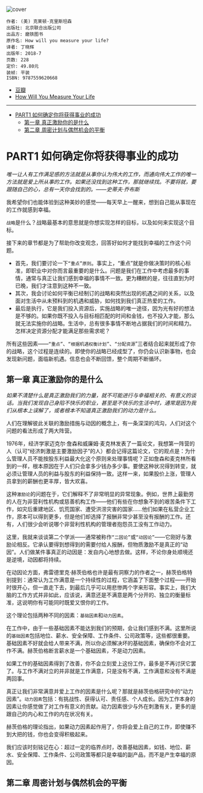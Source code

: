 ![cover](https://img2.doubanio.com/view/subject/s/public/s33640102.jpg)

    作者: (美) 克莱顿·克里斯坦森
    出版社: 北京联合出版公司
    出品方: 磨铁图书
    原作名: How will you measure your life?
    译者: 丁晓辉
    出版年: 2018-7
    页数: 228
    定价: 49.80元
    装帧: 平装
    ISBN: 9787559620668

- [豆瓣](https://book.douban.com/subject/30218245/)
- [How Will You Measure Your Life](HowWillYouMeasureYourLife.md)

---

- [PART1 如何确定你将获得事业的成功](#part1-如何确定你将获得事业的成功)
  - [第一章 真正激励你的是什么](#第一章-真正激励你的是什么)
  - [第二章 周密计划与偶然机会的平衡](#第二章-周密计划与偶然机会的平衡)


# PART1 如何确定你将获得事业的成功

_唯一让人有工作满足感的方法就是从事你认为伟大的工作，而通向伟大工作的唯一方法就是爱上所从事的工作。如果还没找到这种工作，那就继续找。不要将就，要跟随自己的心，总有一天你会找到的。——史蒂夫·乔布斯_

我希望你们也能体验到这种美妙的感觉——每天早上一醒来，想到自己能从事现在的工作就感到幸福。

`战略`是什么？战略最基本的意思就是你想实现怎样的目标，以及如何来实现这个目标。

接下来的章节都是为了帮助你改变观念，回答好如何才能找到幸福的工作这个问题。

- 首先，我们要讨论一下`“重点”原则`。事实上，“重点”就是你做决策时的核心标准，即职业中对你而言最重要的是什么。问题是我们在工作中考虑最多的事情，通常与真正让我们感到幸福的事情不一致。更为糟糕的是，往往直到为时已晚，我们才注意到这种不一致。
- 其次，我会讨论如何平衡已经制订的战略和突然出现的机遇之间的关系，以及面对生活中从未预料到的机遇和威胁，如何找到我们真正热爱的工作。
- 最后是执行，它是我们投入资源后，实施战略的唯一途径，因为光有好的想法是不够的。如果你既不投入与目标相匹配的时间和金钱，也不投入才能，那么就无法实施你的战略。生活中，总有很多事情不断地占据我们的时间和精力。怎样决定资源分配才能满足那些需求呢？

所有这些因素——`“重点”`、`“根据机遇权衡计划”`、`“分配资源`”三者结合起来就形成了你的战略，这个过程是连续的。即使你的战略已经成型了，你仍会认识新事物，也会发现新问题，面临新机遇。信息也会不断回馈，整个周期不断循环。

## 第一章 真正激励你的是什么
_如果不清楚什么是真正激励我们的力量，就不可能进行与幸福相关的、有意义的谈话。当我们发现自己身陷不快乐的职业，甚至是不快乐的生活中时，通常是因为我们从根本上误解了，或者根本不知道真正激励我们的动力是什么。_

人们在理解彼此关联的激励措施与动因的概念上，有一条深深的鸿沟，人们对这个问题的看法形成了两大阵营。

1976年，经济学家迈克尔·詹森和威廉姆·麦克林发表了一篇论文，我想第一阵营的人（认可“经济刺激是主要激励因子”的人）都会记得这篇论文，它的观点是：为什么管理人员不能按股东利益最大化这个原则来处理事情呢？正如詹森和麦克林所看到的一样，根本原因在于人们只会拿多少钱办多少事。要使这种状况得到转变，就必须让管理人员的利益与股东的利益保持一致。这样一来，如果股价上涨，管理人员拿到的薪酬也更丰厚，皆大欢喜。

这种`激励论`的问题在于，它们解释不了非常明显的异常现象。例如，世界上最勤劳的人在为非营利性机构或慈善机构工作——他们有些在你想象不到的艰苦条件下工作，如灾后重建地区、饥荒国家、遭受洪涝灾害的国家……他们如果在私营企业工作，原本可以得到更多，但是他们却选择了报酬非常少甚至没有报酬的工作。还有，人们很少会听说哪个非营利性机构的管理者抱怨员工没有工作动力。

这里，我就来谈谈第二个学派——通常被称作`“二因论”`或`“动因论”`——它刚好与激励论相反。它承认要得到想得到的需要付给人报酬，但物质激励不是真正的“动因”。人们做某件事真正的动因是：发自内心地想去做。这样，不论你身处顺境还是逆境，动因都将持续。

在动因论方面，弗雷德里克·赫茨伯格也许是最有洞察力的作者之一，赫茨伯格特别提到：通常认为工作满意是一个持续性的过程，它涵盖了下面整个过程——开始时很开心，但一直走下去，到最后几乎可以用悲惨两个字来形容。事实上，我们大脑的工作方式并非如此，应该说，满意还是不满意是两个分开的、独立的衡量标准，这说明你有可能同时既爱又恨你的工作。

这个理论包括两种不同的因素：`基础因素`和`动力因素`。

在工作中，由于一些基础因素不能达到我们的预期，会让我们感到不满。这里所说的`基础因素`包括地位、薪水、安全保障、工作条件、公司政策等，这些都很重要。基础因素不好就会给人带来不满，所以你必须解决坏的基础因素，确保你不会对工作不满。赫茨伯格断言薪水是一个基础因素，不是动力因素。

如果工作的基础因素得到了改善，你不会立刻爱上这份工作，最多是不再讨厌它罢了。与工作不满对立的并非就是工作满意，只是没有不满，工作满意和没有不满是两回事。

真正让我们非常满意并爱上工作的因素是什么呢？那就是赫茨伯格研究中的“动力因素”。`动力因素`包括：有挑战性、获得认可、责任感、个人成长。因为工作本身的因素让你感觉做了对工作有意义的贡献。动力因素很少与外在刺激有关，更多的是跟自己的内心和工作的内在状况有关。

赫茨伯格的理论指出，如果动力因素起作用了，你将会爱上自己的工作，即使赚不到大把的钱，你也会变得积极起来。

我们应该时刻铭记在心：超过一定的临界点时，改善基础因素，如钱、地位、薪水、安全保障、工作条件、公司政策等都只是幸福的副产品，而不是产生幸福的原因。

## 第二章 周密计划与偶然机会的平衡






























